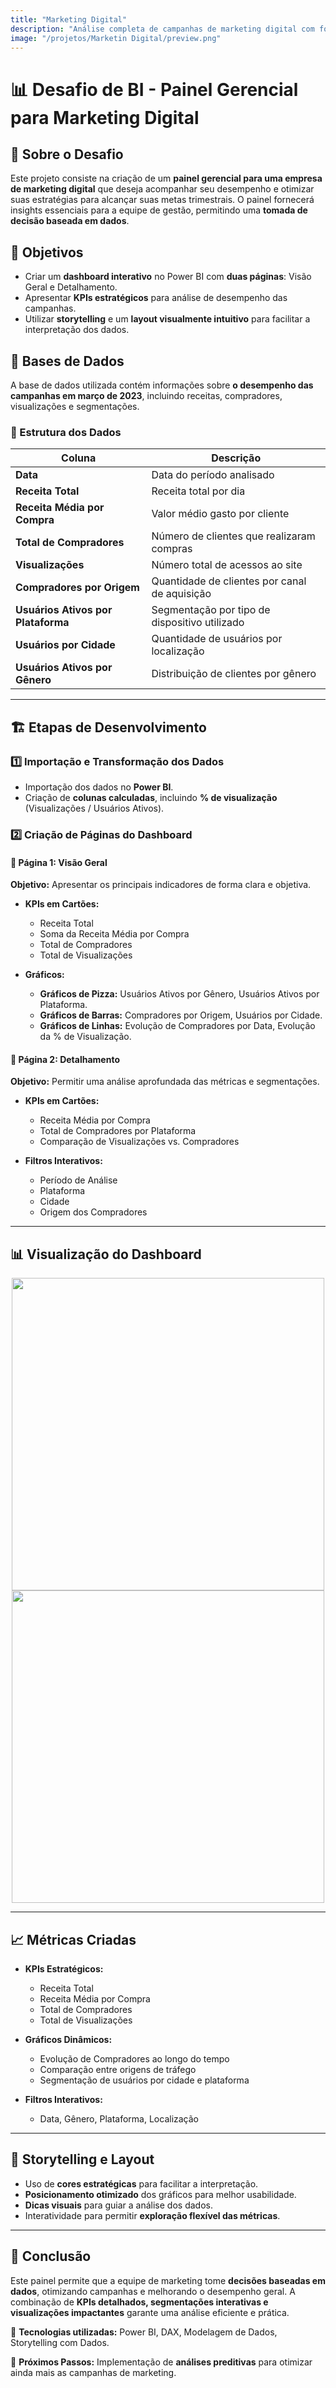 ```yaml
---
title: "Marketing Digital"
description: "Análise completa de campanhas de marketing digital com foco em métricas de performance e ROI."
image: "/projetos/Marketin Digital/preview.png"
---
```


# 📊 **Desafio de BI - Painel Gerencial para Marketing Digital**  

## 📌 **Sobre o Desafio**  
Este projeto consiste na criação de um **painel gerencial para uma empresa de marketing digital** que deseja acompanhar seu desempenho e otimizar suas estratégias para alcançar suas metas trimestrais. O painel fornecerá insights essenciais para a equipe de gestão, permitindo uma **tomada de decisão baseada em dados**.  

## 🎯 **Objetivos**  
- Criar um **dashboard interativo** no Power BI com **duas páginas**: Visão Geral e Detalhamento.  
- Apresentar **KPIs estratégicos** para análise de desempenho das campanhas.  
- Utilizar **storytelling** e um **layout visualmente intuitivo** para facilitar a interpretação dos dados.  

## 📂 **Bases de Dados**  
A base de dados utilizada contém informações sobre **o desempenho das campanhas em março de 2023**, incluindo receitas, compradores, visualizações e segmentações.  

### **📌 Estrutura dos Dados**  
| **Coluna** | **Descrição** |
|------------|--------------|
| **Data** | Data do período analisado |
| **Receita Total** | Receita total por dia |
| **Receita Média por Compra** | Valor médio gasto por cliente |
| **Total de Compradores** | Número de clientes que realizaram compras |
| **Visualizações** | Número total de acessos ao site |
| **Compradores por Origem** | Quantidade de clientes por canal de aquisição |
| **Usuários Ativos por Plataforma** | Segmentação por tipo de dispositivo utilizado |
| **Usuários por Cidade** | Quantidade de usuários por localização |
| **Usuários Ativos por Gênero** | Distribuição de clientes por gênero |

---

## 🏗️ **Etapas de Desenvolvimento**  

### **1️⃣ Importação e Transformação dos Dados**  
- Importação dos dados no **Power BI**.  
- Criação de **colunas calculadas**, incluindo **% de visualização** (Visualizações / Usuários Ativos).  

### **2️⃣ Criação de Páginas do Dashboard**  

#### 📌 **Página 1: Visão Geral**  
**Objetivo:** Apresentar os principais indicadores de forma clara e objetiva.  

- **KPIs em Cartões:**  
  - Receita Total  
  - Soma da Receita Média por Compra  
  - Total de Compradores  
  - Total de Visualizações  

- **Gráficos:**  
  - **Gráficos de Pizza:** Usuários Ativos por Gênero, Usuários Ativos por Plataforma.  
  - **Gráficos de Barras:** Compradores por Origem, Usuários por Cidade.  
  - **Gráficos de Linhas:** Evolução de Compradores por Data, Evolução da % de Visualização.  

#### 📌 **Página 2: Detalhamento**  
**Objetivo:** Permitir uma análise aprofundada das métricas e segmentações.  

- **KPIs em Cartões:**  
  - Receita Média por Compra  
  - Total de Compradores por Plataforma  
  - Comparação de Visualizações vs. Compradores  

- **Filtros Interativos:**  
  - Período de Análise  
  - Plataforma  
  - Cidade  
  - Origem dos Compradores  

---

## 📊 **Visualização do Dashboard**  
<p align="center">
  <img src="/projetos/Marketin Digital/imagens/visao-geral.png" width="500px">
  <img src="/projetos/Marketin Digital/imagens/detalhamento.png" width="500px">
</p> 

---

## 📈 **Métricas Criadas**  

- **KPIs Estratégicos:**  
  - Receita Total  
  - Receita Média por Compra  
  - Total de Compradores  
  - Total de Visualizações  

- **Gráficos Dinâmicos:**  
  - Evolução de Compradores ao longo do tempo  
  - Comparação entre origens de tráfego  
  - Segmentação de usuários por cidade e plataforma  

- **Filtros Interativos:**  
  - Data, Gênero, Plataforma, Localização  

---

## 🎨 **Storytelling e Layout**  
- Uso de **cores estratégicas** para facilitar a interpretação.  
- **Posicionamento otimizado** dos gráficos para melhor usabilidade.  
- **Dicas visuais** para guiar a análise dos dados.  
- Interatividade para permitir **exploração flexível das métricas**.  

---

## 🚀 **Conclusão**  
Este painel permite que a equipe de marketing tome **decisões baseadas em dados**, otimizando campanhas e melhorando o desempenho geral. A combinação de **KPIs detalhados, segmentações interativas e visualizações impactantes** garante uma análise eficiente e prática.  

🔗 **Tecnologias utilizadas:** Power BI, DAX, Modelagem de Dados, Storytelling com Dados.  

📢 **Próximos Passos:** Implementação de **análises preditivas** para otimizar ainda mais as campanhas de marketing.  